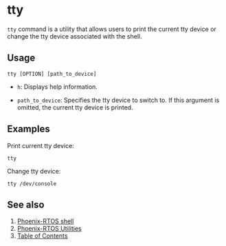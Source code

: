 # tty

`tty` command is a utility that allows users to print the current tty device or
change the tty device associated with the shell.

## Usage

```console
tty [OPTION] [path_to_device]
```

- `h`: Displays help information.

- `path_to_device`: Specifies the tty device to switch to. If this argument is omitted, the current tty device is
printed.

## Examples

Print current tty device:

```console
tty
```

Change tty device:

```console
tty /dev/console
```

## See also

1. [Phoenix-RTOS shell](../index.md)
2. [Phoenix-RTOS Utilities](../../index.md)
3. [Table of Contents](../../../index.md)
